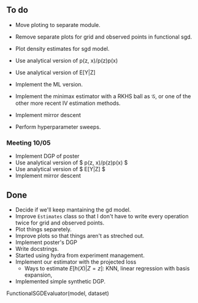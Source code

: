 ## To do

* Move ploting to separate module.
* Remove separate plots for grid and observed points in functional sgd.
* Plot density estimates for sgd model.

* Use analytical version of p(z, x)/p(z)p(x)
* Use analytical version of E[Y|Z]

* Implement the ML version.
* Implement the minimax estimator with a RKHS ball as $\mathcal{G}$,
  or one of the other more recent IV estimation methods.
* Implement mirror descent

* Perform hyperparameter sweeps.


### Meeting 10/05

* Implement DGP of poster
* Use analytical version of $ p(z, x)/p(z)p(x) $
* Use analytical version of $ E[Y|Z] $
* Implement mirror descent


## Done

* Decide if we'll keep mantaining the gd model.
* Improve `Estimates` class so that I don't have to write every
  operation twice for grid and observed points.
* Plot things separetely.
* Improve plots so that things aren't as streched out.
* Implement poster's DGP
* Write docstrings.
* Started using hydra from experiment management.
* Implement our estimator with the projected loss
    - Ways to estimate $E [h(X)|Z = z]$: KNN, linear regression with
      basis expansion,
* Implemented simple synthetic DGP.




FunctionalSGDEvaluator(model, dataset)
